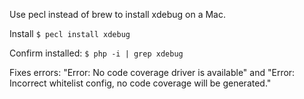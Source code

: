 Use pecl instead of brew to install xdebug on a Mac.

Install
```$ pecl install xdebug```

Confirm installed:
```$ php -i | grep xdebug```

Fixes errors: "Error: No code coverage driver is available" and "Error:  Incorrect whitelist config, no code coverage will be generated."